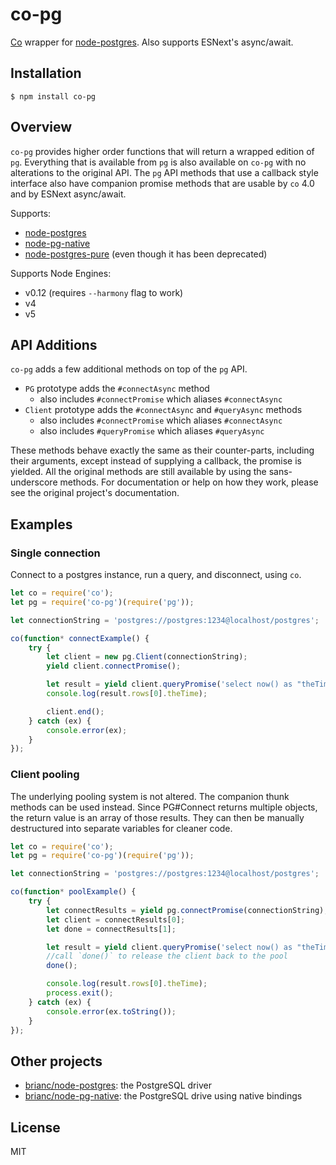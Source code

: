 # co-pg

[Co](https://github.com/visionmedia/co) wrapper for [node-postgres](https://github.com/brianc/node-postgres).
Also supports ESNext's async/await.


## Installation

```
$ npm install co-pg
```


## Overview

`co-pg` provides higher order functions that will return a wrapped edition of `pg`. Everything that is available
from `pg` is also available on `co-pg` with no alterations to the original API. The `pg` API methods that use a
callback style interface also have companion promise methods that are usable by `co` 4.0 and by ESNext async/await.

Supports:

- [node-postgres](https://github.com/brianc/node-postgres)
- [node-pg-native](https://github.com/brianc/node-pg-native)
- [node-postgres-pure](https://github.com/brianc/node-postgres-pure) (even though it has been deprecated)

Supports Node Engines:

- v0.12 (requires `--harmony` flag to work)
- v4
- v5


## API Additions

`co-pg` adds a few additional methods on top of the `pg` API.

 - `PG` prototype adds the `#connectAsync` method
   - also includes `#connectPromise` which aliases `#connectAsync`
 - `Client` prototype adds the `#connectAsync` and `#queryAsync` methods
   - also includes `#connectPromise` which aliases `#connectAsync`
   - also includes `#queryPromise` which aliases `#queryAsync`

These methods behave exactly the same as their counter-parts, including their arguments, except instead of
supplying a callback, the promise is yielded. All the original methods are still available by using the
sans-underscore methods. For documentation or help on how they work, please see the original project's documentation.

## Examples

### Single connection

Connect to a postgres instance, run a query, and disconnect, using `co`.

```js
let co = require('co');
let pg = require('co-pg')(require('pg'));

let connectionString = 'postgres://postgres:1234@localhost/postgres';

co(function* connectExample() {
	try {
		let client = new pg.Client(connectionString);
		yield client.connectPromise();

		let result = yield client.queryPromise('select now() as "theTime"');
		console.log(result.rows[0].theTime);

		client.end();
	} catch (ex) {
		console.error(ex);
	}
});
```

### Client pooling

The underlying pooling system is not altered. The companion thunk methods can be used instead. Since PG#Connect
returns multiple objects, the return value is an array of those results. They can then be manually destructured
into separate variables for cleaner code.

```js
let co = require('co');
let pg = require('co-pg')(require('pg'));

let connectionString = 'postgres://postgres:1234@localhost/postgres';

co(function* poolExample() {
	try {
		let connectResults = yield pg.connectPromise(connectionString);
		let client = connectResults[0];
		let done = connectResults[1];

		let result = yield client.queryPromise('select now() as "theTime"');
		//call `done()` to release the client back to the pool
		done();

		console.log(result.rows[0].theTime);
		process.exit();
	} catch (ex) {
		console.error(ex.toString());
	}
});
```

## Other projects

- [brianc/node-postgres](https://github.com/brianc/node-postgres): the PostgreSQL driver
- [brianc/node-pg-native](https://github.com/brianc/node-pg-native): the PostgreSQL drive using native bindings

## License
MIT
